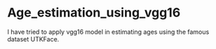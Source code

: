 # Age_estimation_using_vgg16
I have tried to apply vgg16 model in estimating ages using the famous dataset UTKFace. 
